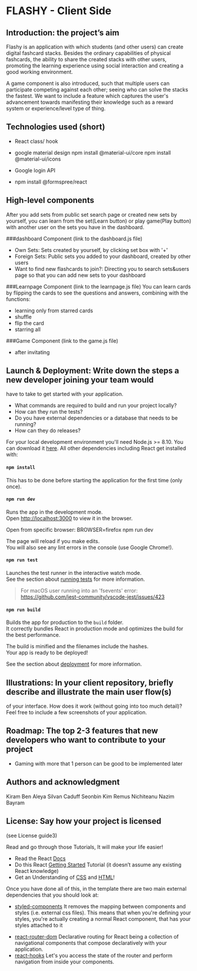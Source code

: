# FLASHY - Client Side



## Introduction: the project’s aim
Flashy is an application with which students (and other users) can create digital fashcard stacks.
Besides the ordinary capabilities of physical fashcards, the ability to share the created stacks with other users, promoting the learning experience using social interaction and creating a good working environment.

A game component is also introduced, such that multiple users can participate competing against each other; seeing who can solve the stacks the fastest. We want to include a feature which captures the user's advancement towards manifesting their knowledge such as a reward system or experience/level type of thing. 

## Technologies used (short)
- React class/ hook

- google material design
   npm install @material-ui/core
   npm install @material-ui/icons
   
- Google login API
- npm install @formspree/react


## High-level components
After you add sets from public set search page or created new sets by yourself, you can learn from the set(Learn button) or play game(Play button) with another user on the sets you have in the dashboard.

###dashboard Component
(link to the dashboard.js file)
- Own Sets: Sets created by yourself, by clicking set box with '+'
- Foreign Sets: Public sets you added to your dashboard, created by other users
- Want to find new flashcards to join?: Directing you to search sets&users page so that you can add new sets to your dashboard

###Learnpage Component
(link to the learnpage.js file)
You can learn cards by flipping the cards to see the questions and answers, combining with the functions:
- learning only from starred cards
- shuffle
- flip the card
- starring all

###Game Component
(link to the game.js file)
- after invitating 


## Launch & Deployment: Write down the steps a new developer joining your team would
have to take to get started with your application.
- What commands are required to build and
run your project locally? 
- How can they run the tests? 
- Do you have external dependencies or a database that needs to be running?
- How can they do releases?

For your local development environment you'll need Node.js >= 8.10. You can download it [here](https://nodejs.org). All other dependencies including React get installed with:

#### `npm install`

This has to be done before starting the application for the first time (only once).

#### `npm run dev`

Runs the app in the development mode.<br>
Open [http://localhost:3000](http://localhost:3000) to view it in the browser.

Open from specific browser: BROWSER=firefox npm run dev

The page will reload if you make edits.<br>
You will also see any lint errors in the console (use Google Chrome!).

#### `npm run test`

Launches the test runner in the interactive watch mode.<br>
See the section about [running tests](https://facebook.github.io/create-react-app/docs/running-tests) for more information.

> For macOS user running into an 'fsevents' error: https://github.com/jest-community/vscode-jest/issues/423

#### `npm run build`

Builds the app for production to the `build` folder.<br>
It correctly bundles React in production mode and optimizes the build for the best performance.

The build is minified and the filenames include the hashes.<br>
Your app is ready to be deployed!

See the section about [deployment](https://facebook.github.io/create-react-app/docs/deployment) for more information.

## Illustrations: In your client repository, briefly describe and illustrate the main user flow(s)
of your interface. How does it work (without going into too much detail)? Feel free to
include a few screenshots of your application.

## Roadmap: The top 2-3 features that new developers who want to contribute to your project
- Gaming with more that 1 person can be good to be implemented later

## Authors and acknowledgment
Kiram Ben Aleya 
Silvan Caduff 
Seonbin Kim
Remus Nichiteanu 
Nazim Bayram 

## License: Say how your project is licensed 
(see License guide3)


Read and go through those Tutorials, It will make your life easier!

- Read the React [Docs](https://reactjs.org/docs/getting-started.html)
- Do this React [Getting Started](https://reactjs.org/tutorial/tutorial.html) Tutorial (it doesn’t assume any existing React knowledge)
- Get an Understanding of [CSS](http://localhost:3000) and [HTML](https://www.w3schools.com/html/html_intro.asp)!

Once you have done all of this, in the template there are two main external dependencies that you should look at:

- [styled-components](https://www.styled-components.com/docs)
  It removes the mapping between components and styles (i.e. external css files). This means that when you're defining your styles, you're actually creating a normal React component, that has your styles attached to it
* [react-router-dom](https://reacttraining.com/react-router/web/guides/quick-start) Declarative routing for React being a collection of navigational components that compose declaratively with your application. 
* [react-hooks](https://reactrouter.com/web/api/Hooks) Let's you access the state of the router and perform navigation from inside your components.
